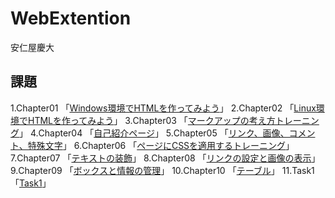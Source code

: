 # WebExtention
安仁屋慶大
## 課題
1.Chapter01 「[Windows環境でHTMLを作ってみよう](chapter01/ch01-firsthtml-win.html)」
2.Chapter02 「[Linux環境でHTMLを作ってみよう](chapter02/ch02-firsthtml-linux.html)」
3.Chapter03 「[マークアップの考え方トレーニング](chapter03/ch03-markuptag1.html)」
4.Chapter04 「[自己紹介ページ](chapter04/ch04-markuptag1.html)」
5.Chapter05 「[リンク、画像、コメント、特殊文字](chapter05/ch05-markuptag2.html)」
6.Chapter06 「[ページにCSSを適用するトレーニング](chapter06/index.html)」
7.Chapter07 「[テキストの装飾](chapter07/ch07-fontsytle.html)」
8.Chapter08 「[リンクの設定と画像の表示](chapter08/ch08-linkimg.html)」
9.Chapter09 「[ボックスと情報の管理](chapter09/ch09-boxcss.html)」
10.Chapter10 「[テーブル](chapter10/ch10-table.html)」
11.Task1 「[Task1](Task1/index.html)」
